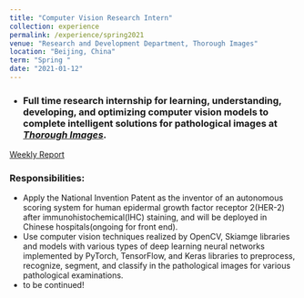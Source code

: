 ```yaml
---
title: "Computer Vision Research Intern"
collection: experience
permalink: /experience/spring2021
venue: "Research and Development Department, Thorough Images"
location: "Beijing, China"
term: "Spring "
date: "2021-01-12"
---
```

- ###  Full time research internship for learning, understanding, developing, and optimizing computer vision models to complete intelligent solutions for pathological images at [***Thorough Images***](http://thorough.ai/).

[Weekly Report](https://docs.google.com/document/d/10F--fGvFPijiZacUawUlXw1b1-bKIR5gRwGxpEDQQqE/edit?usp=sharing)

### Responsibilities:	
- Apply the National Invention Patent as the inventor of an autonomous scoring system for human epidermal growth factor receptor 2(HER-2) after immunohistochemical(IHC) staining, and will be deployed in Chinese hospitals(ongoing for front end).
- Use computer vision techniques realized by OpenCV, Skiamge libraries and models with various types of deep learning neural networks implemented by PyTorch, TensorFlow, and Keras libraries to preprocess, recognize, segment, and classify in the pathological images for various pathological examinations.
- to be continued!

